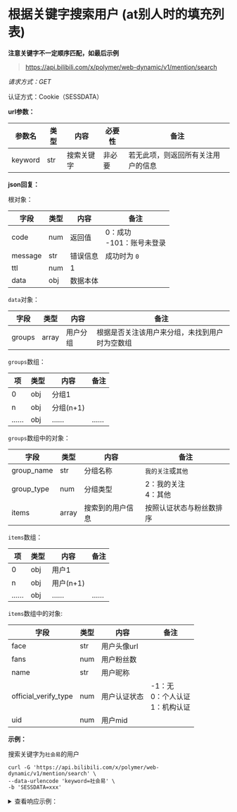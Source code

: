 # 根据关键字搜索用户 (at别人时的填充列表)

**注意关键字不一定顺序匹配，如最后示例**

> https://api.bilibili.com/x/polymer/web-dynamic/v1/mention/search

*请求方式：GET*

认证方式：Cookie（SESSDATA）

**url参数：**

| 参数名  | 类型 | 内容       | 必要性 | 备注                               |
| ------- | ---- | ---------- | ------ | ---------------------------------- |
| keyword | str  | 搜索关键字 | 非必要 | 若无此项，则返回所有关注用户的信息 |

**json回复：**

根对象：

| 字段    | 类型 | 内容     | 备注                          |
| ------- | ---- | -------- | ----------------------------- |
| code    | num  | 返回值   | 0：成功<br />-101：账号未登录 |
| message | str  | 错误信息 | 成功时为 `0`                  |
| ttl     | num  | 1        |                               |
| data    | obj  | 数据本体 |                               |

`data`对象：

| 字段   | 类型  | 内容     | 备注                                           |
| ------ | ----- | -------- | ---------------------------------------------- |
| groups | array | 用户分组 | 根据是否关注该用户来分组，未找到用户时为空数组 |

`groups`数组：

| 项   | 类型 | 内容      | 备注 |
| ---- | ---- | --------- | ---- |
| 0    | obj  | 分组1     |      |
| n    | obj  | 分组(n+1) |      |
| ……   | obj  | ……        | ……   |

`groups`数组中的对象：

| 字段       | 类型  | 内容             | 备注                     |
| ---------- | ----- | ---------------- | ------------------------ |
| group_name | str   | 分组名称         | `我的关注`或`其他`       |
| group_type | num   | 分组类型         | 2：我的关注<br />4：其他 |
| items      | array | 搜索到的用户信息 | 按照认证状态与粉丝数排序 |

`items`数组：

| 项   | 类型 | 内容      | 备注 |
| ---- | ---- | --------- | ---- |
| 0    | obj  | 用户1     |      |
| n    | obj  | 用户(n+1) |      |
| ……   | obj  | ……        | ……   |

`items`数组中的对象:

| 字段                 | 类型 | 内容         | 备注                                     |
| -------------------- | ---- | ------------ | ---------------------------------------- |
| face                 | str  | 用户头像url  |                                          |
| fans                 | num  | 用户粉丝数   |                                          |
| name                 | str  | 用户昵称     |                                          |
| official_verify_type | num  | 用户认证状态 | -1：无<br />0：个人认证<br />1：机构认证 |
| uid                  | num  | 用户mid      |                                          |

**示例：**

搜索关键字为`社会易`的用户

```shell
curl -G 'https://api.bilibili.com/x/polymer/web-dynamic/v1/mention/search' \
--data-urlencode 'keyword=社会易' \
-b 'SESSDATA=xxx'
```

<details>
<summary>查看响应示例：</summary>

```json
{
  "code": 0,
  "message": "0",
  "ttl": 1,
  "data": {
    "groups": [
      {
        "group_name": "我的关注",
        "group_type": 2,
        "items": [
          {
            "face": "https://i0.hdslb.com/bfs/face/aebb2639a0d47f2ce1fec0631f412eaf53d4a0be.jpg",
            "fans": 3613,
            "name": "社会易姐QwQ",
            "official_verify_type": -1,
            "uid": "293793435"
          }
        ]
      },
      {
        "group_name": "其他",
        "group_type": 4,
        "items": [
          {
            "face": "https://i0.hdslb.com/bfs/face/dbc456bdec5e7a4806c9d0311d95ebcc6be674cf.jpg",
            "fans": 23464,
            "name": "社会易老师",
            "official_verify_type": -1,
            "uid": "484031754"
          },
          {
            "face": "https://i1.hdslb.com/bfs/face/5497859a550a017d0a51c640d232c539c2f48991.jpg",
            "fans": 11,
            "name": "栄禧貿易株式会社",
            "official_verify_type": -1,
            "uid": "4991467"
          },
          {
            "face": "https://i2.hdslb.com/bfs/face/311cecf9298158b8a5f47ed3e641328ab5c0cfcd.jpg",
            "fans": 10,
            "name": "社会李易儒",
            "official_verify_type": -1,
            "uid": "442101413"
          },
          {
            "face": "https://i2.hdslb.com/bfs/face/2dad05e4748b5e91e1ec5d3c5d4f0904a5bcdaf0.jpg",
            "fans": 8,
            "name": "日本国立貿易株式会社",
            "official_verify_type": -1,
            "uid": "3546589855484501"
          },
          {
            "face": "http://i0.hdslb.com/bfs/face/2ae12d7f71173baa8e00c4cfe97acb5a3de31566.jpg",
            "fans": 6,
            "name": "社会小伙肖子易",
            "official_verify_type": -1,
            "uid": "250129011"
          },
          {
            "face": "https://i2.hdslb.com/bfs/face/1ebb0d4aa8e2c4b532f82983503ec38b62a1820f.jpg",
            "fans": 4,
            "name": "社会主义接班人小易",
            "official_verify_type": -1,
            "uid": "486568790"
          },
          {
            "face": "http://i0.hdslb.com/bfs/face/dccb52f3c15ba1bb99aac3c86e9825842cc95295.jpg",
            "fans": 2,
            "name": "社会你易易",
            "official_verify_type": -1,
            "uid": "497214639"
          },
          {
            "face": "https://i1.hdslb.com/bfs/face/1902cc0b07ab4a5de6110f5adb2691cbf7051f2b.jpg",
            "fans": 1,
            "name": "社会打工不容易",
            "official_verify_type": -1,
            "uid": "3546742186314202"
          },
          {
            "face": "https://i0.hdslb.com/bfs/face/19ee1b5975969a47ba085cd1f628d86a479b9950.jpg",
            "fans": 0,
            "name": "社会交易",
            "official_verify_type": -1,
            "uid": "3493291412687622"
          },
          {
            "face": "https://i0.hdslb.com/bfs/face/de6afbda484e114b7cedeb621c3cbbaef7800988.jpg",
            "fans": 0,
            "name": "不谦易会社恐",
            "official_verify_type": -1,
            "uid": "1602175830"
          },
          {
            "face": "http://i0.hdslb.com/bfs/face/member/noface.jpg",
            "fans": 8,
            "name": "社会易总",
            "official_verify_type": -1,
            "uid": "155817540"
          },
          {
            "face": "https://i0.hdslb.com/bfs/face/member/noface.jpg",
            "fans": 0,
            "name": "社会存在与社会易逝",
            "official_verify_type": -1,
            "uid": "3546578331634371"
          },
          {
            "face": "http://i0.hdslb.com/bfs/face/member/noface.jpg",
            "fans": 0,
            "name": "社会易姐QAQ",
            "official_verify_type": -1,
            "uid": "1983403996"
          },
          {
            "face": "http://i1.hdslb.com/bfs/face/510cde8f4e3eb27aa50177d619a4200bb501797b.jpg",
            "fans": 0,
            "name": "社会易大佬人狠话不多",
            "official_verify_type": -1,
            "uid": "408471763"
          },
          {
            "face": "http://i1.hdslb.com/bfs/face/7324adb53362527a1bf5f20141a6ae4307011ea7.jpg",
            "fans": 0,
            "name": "社会易轩",
            "official_verify_type": -1,
            "uid": "384672256"
          },
          {
            "face": "http://i0.hdslb.com/bfs/face/member/noface.jpg",
            "fans": 0,
            "name": "社会易哥",
            "official_verify_type": -1,
            "uid": "284984452"
          },
          {
            "face": "http://i0.hdslb.com/bfs/face/member/noface.jpg",
            "fans": 0,
            "name": "社会易姐",
            "official_verify_type": -1,
            "uid": "249112673"
          },
          {
            "face": "http://i0.hdslb.com/bfs/face/member/noface.jpg",
            "fans": 0,
            "name": "社会易大佬",
            "official_verify_type": -1,
            "uid": "167967213"
          }
        ]
      }
    ]
  }
}
```

</details>